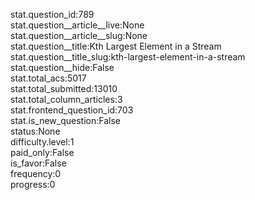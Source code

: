 stat.question_id:789  
stat.question__article__live:None  
stat.question__article__slug:None  
stat.question__title:Kth Largest Element in a Stream  
stat.question__title_slug:kth-largest-element-in-a-stream  
stat.question__hide:False  
stat.total_acs:5017  
stat.total_submitted:13010  
stat.total_column_articles:3  
stat.frontend_question_id:703  
stat.is_new_question:False  
status:None  
difficulty.level:1  
paid_only:False  
is_favor:False  
frequency:0  
progress:0  
